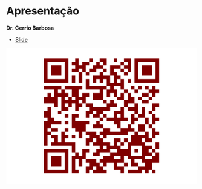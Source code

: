 **Apresentação**
================
**Dr. Gerrio Barbosa**

<div style="text-align: justify;">
&#10;
&#10;

- [Slide](https://gerriosantos.github.io/presentation_race/#/title-slide)

![](README_files/figure-gfm/unnamed-chunk-1-1.png)<!-- -->
